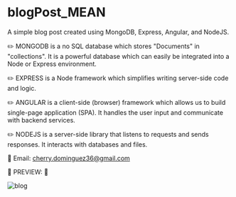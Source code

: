 # blogPost_MEAN

A simple blog post created using MongoDB, Express, Angular, and NodeJS.

 ✏️ MONGODB is a no SQL database which stores "Documents" in "collections". It is a powerful database which can easily be integrated into a Node or Express environment.

 ✏️ EXPRESS is a Node framework which simplifies writing server-side code and logic.

 ✏️ ANGULAR is a client-side (browser) framework which allows us to build single-page application (SPA). It handles the user input and communicate with backend services.

 ✏️ NODEJS is a server-side library that listens to requests and sends responses. It interacts with databases and files.

📧 Email: cherry.dominguez36@gmail.com

💜 PREVIEW: 💜

![blog](https://github.com/CherryDomgz/blogPost_MEAN/assets/105072341/374f4cd8-b67a-426e-967e-73a35c7c182b)





